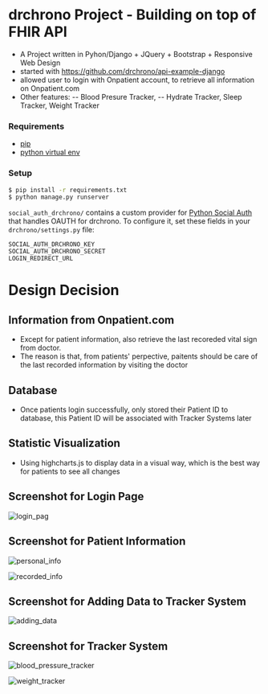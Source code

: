 # drchrono Project - Building on top of FHIR API
- A Project written in Pyhon/Django + JQuery + Bootstrap + Responsive Web Design
- started with https://github.com/drchrono/api-example-django
- allowed user to login with Onpatient account, to retrieve all information on Onpatient.com
- Other features: 
-- Blood Presure Tracker, 
-- Hydrate Tracker, Sleep Tracker, Weight Tracker
### Requirements
- [pip](https://pip.pypa.io/en/stable/)
- [python virtual env](https://packaging.python.org/installing/#creating-and-using-virtual-environments)

### Setup
``` bash
$ pip install -r requirements.txt
$ python manage.py runserver
```

`social_auth_drchrono/` contains a custom provider for [Python Social Auth](http://python-social-auth.readthedocs.io/en/latest/) that handles OAUTH for drchrono. To configure it, set these fields in your `drchrono/settings.py` file:

```
SOCIAL_AUTH_DRCHRONO_KEY
SOCIAL_AUTH_DRCHRONO_SECRET
LOGIN_REDIRECT_URL
```

# Design Decision
## Information from Onpatient.com
- Except for patient information, also retrieve the last recoreded vital sign from doctor. 
- The reason is that, from patients' perpective, paitents should be care of the last recorded information by visiting the doctor
## Database
- Once patients login successfully, only stored their Patient ID to database, this Patient ID will be associated with Tracker Systems later
## Statistic Visualization 
- Using highcharts.js to display data in a visual way, which is the best way for patients to see all changes 

## Screenshot for Login Page
![login_pag](https://user-images.githubusercontent.com/18036551/34318657-4f2955c4-e783-11e7-9799-8159fecb2b61.png)

## Screenshot for Patient Information
![personal_info](https://user-images.githubusercontent.com/18036551/34318659-65b5cc1e-e783-11e7-87d4-42a83c76e15d.png)

![recorded_info](https://user-images.githubusercontent.com/18036551/34318663-6c1bc2c0-e783-11e7-94a2-ebdbcc46f563.png)

## Screenshot for Adding Data to Tracker System
![adding_data](https://user-images.githubusercontent.com/18036551/34318667-77782c44-e783-11e7-8cab-5d6ade91f4c7.png)

## Screenshot for Tracker System
![blood_pressure_tracker](https://user-images.githubusercontent.com/18036551/34318670-7f86902e-e783-11e7-85a4-bb5d1be61621.png)

![weight_tracker](https://user-images.githubusercontent.com/18036551/34318671-83a7fd96-e783-11e7-8e15-83c1a566eb3d.png)
